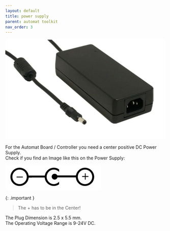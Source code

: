 ```yaml
---
layout: default
title: power supply
parent: automat toolkit
nav_order: 3
---
```


![Power Supply](images/power-supply.png)

For the Automat Board / Controller you need a center positive DC Power Supply. \
Check if you find an Image like this on the Power Supply:

![Center positive polarity image](images/center-positive-polarity-DC.jpg)

{: .important }
> The + has to be in the Center!

The Plug Dimension is 2.5 x 5.5 mm.\
The Operating Voltage Range is 9-24V DC.
